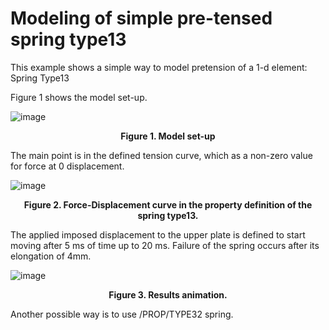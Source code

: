 # Modeling of simple pre-tensed spring type13

This example shows a simple way to model pretension of a 1-d element: Spring Type13

Figure 1 shows the model set-up.

![image](Images/Model.png)
<figcaption align = "center"><b>Figure 1. Model set-up</b></figcaption>

The main point is in the defined tension curve, which as a non-zero value for force at 0 displacement.

![image](Images/Pretension_Function.png)
<figcaption align = "center"><b>Figure 2. Force-Displacement curve in the property definition of the spring type13.</b></figcaption>

The applied imposed displacement to the upper plate is defined to start moving after 5 ms of time up to 20 ms.
Failure of the spring occurs after its elongation of 4mm.

![image](Images/Results_animtion.gif)
<figcaption align = "center"><b>Figure 3. Results animation.</b></figcaption>

Another possible way is to use /PROP/TYPE32 spring.

&nbsp;

